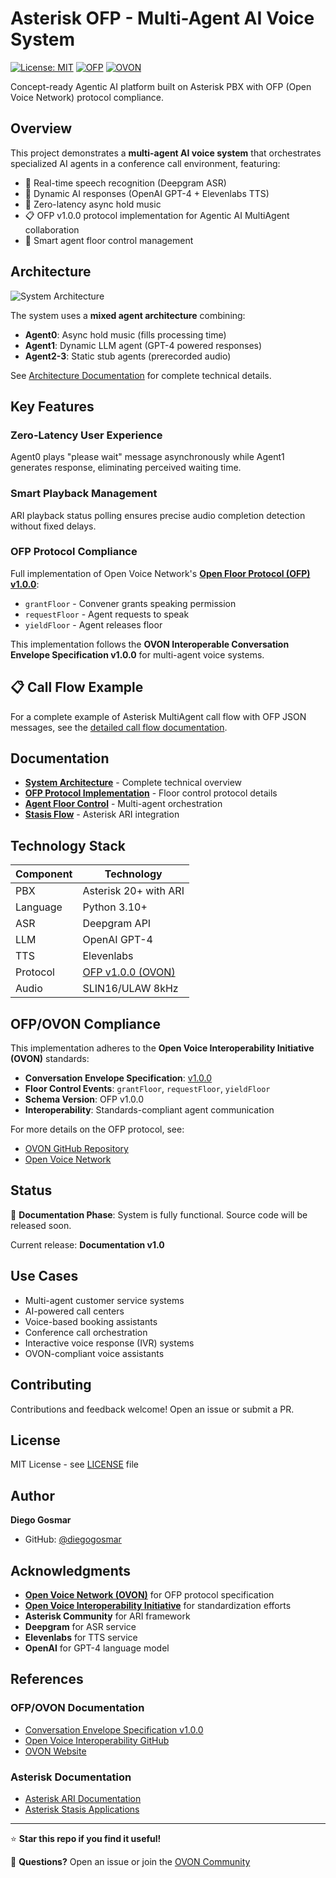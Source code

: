 # Asterisk OFP - Multi-Agent AI Voice System

[![License: MIT](https://img.shields.io/badge/License-MIT-yellow.svg)](LICENSE)
[![OFP](https://img.shields.io/badge/OFP-v1.0.0-green.svg)](https://github.com/open-voice-interoperability/openfloor-docs)
[![OVON](https://img.shields.io/badge/OVON-Compliant-blue.svg)](https://openvoicenetwork.org)

Concept-ready Agentic AI platform built on Asterisk PBX with OFP (Open Voice Network) protocol compliance.

## Overview

This project demonstrates a **multi-agent AI voice system** that orchestrates specialized AI agents in a conference call environment, featuring:

- 🎤 Real-time speech recognition (Deepgram ASR)
- 🤖 Dynamic AI responses (OpenAI GPT-4 + Elevenlabs TTS)
- 🎵 Zero-latency async hold music
- 📋 OFP v1.0.0 protocol implementation for Agentic AI MultiAgent collaboration
- 🔄 Smart agent floor control management

## Architecture

![System Architecture](assets/architecture-diagram.png)

The system uses a **mixed agent architecture** combining:
- **Agent0**: Async hold music (fills processing time)
- **Agent1**: Dynamic LLM agent (GPT-4 powered responses)
- **Agent2-3**: Static stub agents (prerecorded audio)

See [Architecture Documentation](docs/ARCHITECTURE.md) for complete technical details.

## Key Features

### Zero-Latency User Experience
Agent0 plays "please wait" message asynchronously while Agent1 generates response, eliminating perceived waiting time.

### Smart Playback Management
ARI playback status polling ensures precise audio completion detection without fixed delays.

### OFP Protocol Compliance
Full implementation of Open Voice Network's **[Open Floor Protocol (OFP) v1.0.0](https://github.com/open-voice-interoperability/openfloor-docs/blob/main/specifications/ConversationEnvelope/1.0.0/InteroperableConvEnvSpec.md)**:
- `grantFloor` - Convener grants speaking permission
- `requestFloor` - Agent requests to speak
- `yieldFloor` - Agent releases floor

This implementation follows the **OVON Interoperable Conversation Envelope Specification v1.0.0** for multi-agent voice systems.

## 📋 Call Flow Example

For a complete example of Asterisk MultiAgent call flow with OFP JSON messages, see the [detailed call flow documentation](docs/call_flow_example_2.md).

## Documentation

- [**System Architecture**](docs/ARCHITECTURE.md) - Complete technical overview
- [**OFP Protocol Implementation**](docs/OFP_PROTOCOL.md) - Floor control protocol details
- [**Agent Floor Control**](docs/AGENT_FLOOR_CONTROL.md) - Multi-agent orchestration
- [**Stasis Flow**](docs/STASIS_FLOW.md) - Asterisk ARI integration

## Technology Stack

| Component | Technology |
|-----------|-----------|
| PBX | Asterisk 20+ with ARI |
| Language | Python 3.10+ |
| ASR | Deepgram API |
| LLM | OpenAI GPT-4 |
| TTS | Elevenlabs |
| Protocol | [OFP v1.0.0 (OVON)](https://github.com/open-voice-interoperability/openfloor-docs) |
| Audio | SLIN16/ULAW 8kHz |

## OFP/OVON Compliance

This implementation adheres to the **Open Voice Interoperability Initiative (OVON)** standards:

- **Conversation Envelope Specification**: [v1.0.0](https://github.com/open-voice-interoperability/openfloor-docs/blob/main/specifications/ConversationEnvelope/1.0.0/InteroperableConvEnvSpec.md)
- **Floor Control Events**: `grantFloor`, `requestFloor`, `yieldFloor`
- **Schema Version**: OFP v1.0.0
- **Interoperability**: Standards-compliant agent communication

For more details on the OFP protocol, see:
- [OVON GitHub Repository](https://github.com/open-voice-interoperability/openfloor-docs)
- [Open Voice Network](https://openvoicenetwork.org)

## Status

🚧 **Documentation Phase**: System is fully functional. Source code will be released soon.

Current release: **Documentation v1.0**

## Use Cases

- Multi-agent customer service systems
- AI-powered call centers
- Voice-based booking assistants
- Conference call orchestration
- Interactive voice response (IVR) systems
- OVON-compliant voice assistants

## Contributing

Contributions and feedback welcome! Open an issue or submit a PR.

## License

MIT License - see [LICENSE](LICENSE) file

## Author

**Diego Gosmar**
- GitHub: [@diegogosmar](https://github.com/diegogosmar)

## Acknowledgments

- [**Open Voice Network (OVON)**](https://openvoicenetwork.org) for OFP protocol specification
- [**Open Voice Interoperability Initiative**](https://github.com/open-voice-interoperability) for standardization efforts
- **Asterisk Community** for ARI framework
- **Deepgram** for ASR service
- **Elevenlabs** for TTS service
- **OpenAI** for GPT-4 language model

## References

### OFP/OVON Documentation
- [Conversation Envelope Specification v1.0.0](https://github.com/open-voice-interoperability/openfloor-docs/blob/main/specifications/ConversationEnvelope/1.0.0/InteroperableConvEnvSpec.md)
- [Open Voice Interoperability GitHub](https://github.com/open-voice-interoperability)
- [OVON Website](https://openvoicenetwork.org)

### Asterisk Documentation
- [Asterisk ARI Documentation](https://docs.asterisk.org/Asterisk-REST-Interface/)
- [Asterisk Stasis Applications](https://wiki.asterisk.org/wiki/display/AST/Asterisk+ARI)

---

⭐ **Star this repo if you find it useful!**

💬 **Questions?** Open an issue or join the [OVON Community](https://openvoicenetwork.org)
